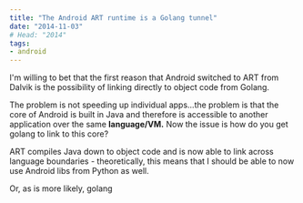 ```yaml
---
title: "The Android ART runtime is a Golang tunnel"
date: "2014-11-03"
# Head: "2014"
tags:
- android
---
```


I'm willing to bet that the first reason that Android switched to ART from Dalvik is the possibility of linking directly to object code from Golang.

The problem is not speeding up individual apps...the problem is that the core of Android is built in Java and therefore is accessible to another application over the same **language/VM.** Now the issue is how do you get golang to link to this core?

ART compiles Java down to object code and is now able to link across language boundaries - theoretically, this means that I should be able to now use Android libs from Python as well.

Or, as is more likely, golang